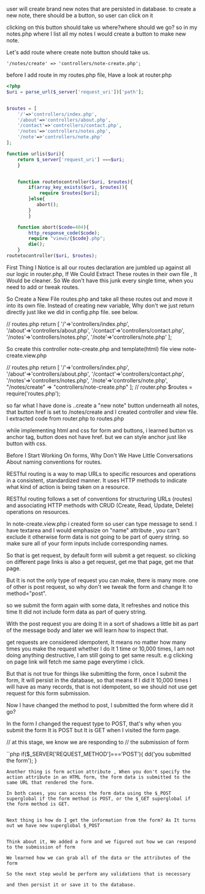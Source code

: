 user will create brand new notes that are persisted in database.
to create a new note, there should be a button, so user can click on it

clicking on this button should take us where?where should we go? so in my notes.php where I list all my notes I would create a button to make new note.

Let's add route where create note button should take us.

`'/notes/create' => 'controllers/note-create.php';`

before I add route in my routes.php file, Have a look at router.php

```php
<?php
$uri = parse_url($_server['request_uri'])['path'];


$routes = [
    '/'=>'controllers/index.php',
    '/about'=>'controllers/about.php',
    '/contact'=>'controllers/contact.php',
    '/notes'=>'controllers/notes.php',
    '/note'=>'controllers/note.php'
];

function urlis($uri){
    return $_server['request_uri'] ===$uri;
    }


    function routetocontroller($uri, $routes){
        if(array_key_exists($uri, $routes)){
            require $routes[$uri];
        }else{
           abort();
        }
        }

    function abort($code=404){
        http_response_code($code);
        require "views/{$code}.php";
        die();
    }
routetocontroller($uri, $routes);
```
First Thing I Notice is all our routes declaration are jumbled up against all our logic in router.php, If We Could Extract These routes in their own file , It Would be cleaner. So We don't have this junk every single time, when you need to add or tweak routes.


So Create a New File routes.php and take all these routes out and move it into its own file.
Instead of creating new variable, Why don't we just return directly just like we did in config.php file. see below.

// routes.php
return [
    '/'=>'controllers/index.php',
    '/about'=>'controllers/about.php',
    '/contact'=>'controllers/contact.php',
    '/notes'=>'controllers/notes.php',
    '/note'=>'controllers/note.php'
];

So create this controller note-create.php and template(html) file view note-create.view.php

// routes.php
return [
    '/'=>'controllers/index.php',
    '/about'=>'controllers/about.php',
    '/contact'=>'controllers/contact.php',
    '/notes'=>'controllers/notes.php',
    '/note'=>'controllers/note.php',
    "/notes/create" => "controllers/note-create.php"
];
// router.php
$routes = require('routes.php');

so far what I have done is ..create a "new note" button underneath all notes, that button href is set to /notes/create and I created controller and view file. I extracted code from router.php to routes.php

while implementing html and css for form and buttons, i learned button vs anchor tag, button does not have href. but we can style anchor just like button with css.


Before I Start Working On forms, Why Don't We Have Little Conversations About naming conventions for routes.

RESTful routing is a way to map URLs to specific resources and operations in a consistent, standardized manner. It uses HTTP methods to indicate what kind of action is being taken on a resource.

RESTful routing follows a set of conventions for structuring URLs (routes) and associating HTTP methods with CRUD (Create, Read, Update, Delete) operations on resources.

In note-create.view.php i created form so user can type message to send. I have textarea and I would emphasize on "name" attribute , you can't exclude it otherwise form data is not going to be part of query string. so make sure all of your form inputs include corresponding names.

So that is get request, by default form will submit a get request. so clicking on different page links is also a get request, get me that page, get me that page.

But It is not the only type of request you can make, there is many more. one of other is post request, so why don't we tweak the form and change It to method="post".

so we submit the form again with some data, It refreshes and notice this time It did not include form data as part of query string.

With the post request you are doing It in a sort of shadows a little bit as part of the message body and later we will learn how to inspect that.


get requests are considered idempotent, It means no matter how many times you make the request whether I do It 1 time or 10,000 times, I am not doing anything destructive, I am still going to get same result. e.g clicking on page link will fetch me same page everytime i click.

But that is not true for things like submitting the form, once I submit the form, It will persist in the database, so that means If I did It 10,000 times I will have as many records, that is not idempotent, so we should not use get request for this form submission.


Now I have changed the method to post, I submitted the form where did it go?

In the form I changed the request type to POST, that's why when you submit the form It is POST but It is GET when I visited the form page.

// at this stage, we know we are responding to
// the submission of form

``php
if($_SERVER['REQUEST_METHOD']==='POST'){
    dd('you submitted the form');
}
```
Another thing is form action attribute , When you don't specify the action attribute in an HTML form, the form data is submitted to the same URL that rendered the form.

In both cases, you can access the form data using the $_POST superglobal if the form method is POST, or the $_GET superglobal if the form method is GET.


Next thing is how do I get the information from the form? As It turns out we have new superglobal $_POST


Think about it, We added a form and we figured out how we can respond to the submission of form

We learned how we can grab all of the data or the attributes of the form

So the next step would be perform any validations that is necessary

and then persist it or save it to the database.